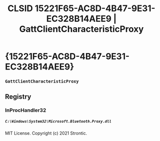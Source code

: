 ﻿---
title: "CLSID 15221F65-AC8D-4B47-9E31-EC328B14AEE9 | GattClientCharacteristicProxy"
excerpt: What is COM-Object CLSID 15221F65-AC8D-4B47-9E31-EC328B14AEE9?
---

# {15221F65-AC8D-4B47-9E31-EC328B14AEE9}

### `GattClientCharacteristicProxy`

## Registry


### InProcHandler32

##### `C:\Windows\System32\Microsoft.Bluetooth.Proxy.dll`

MIT License. Copyright (c) 2021 Strontic.


